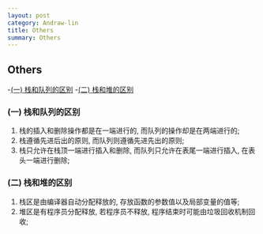 ```yaml
---
layout: post
category: Andraw-lin
title: Others
summary: Others
---
```


## **Others**

-[(一) 栈和队列的区别](一-栈和队列的区别)
-[(二) 栈和堆的区别](二-栈和堆的区别)

### (一) 栈和队列的区别


 1. 栈的插入和删除操作都是在一端进行的, 而队列的操作却是在两端进行的;
 2. 栈遵循先进后出的原则, 而队列则遵循先进先出的原则;
 3. 栈只允许在栈顶一端进行插入和删除, 而队列只允许在表尾一端进行插入, 在表头一端进行删除;
 

### (二) 栈和堆的区别

 1. 栈区是由编译器自动分配释放的, 存放函数的参数值以及局部变量的值等;
 2. 堆区是有程序员分配释放, 若程序员不释放, 程序结束时可能由垃圾回收机制回收;